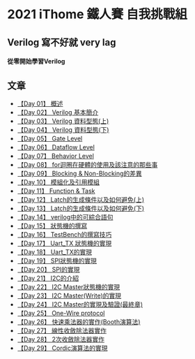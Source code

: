 # 2021 iThome 鐵人賽 自我挑戰組
## Verilog 寫不好就 very lag
#### 從零開始學習Verilog
## 文章 
- [【Day 01】 概述](https://github.com/HUAIJIE0314/verilog-or-very-lag/blob/main/%5BDay01%5D%20%E6%A6%82%E8%BF%B0.md)
- [【Day 02】 Verilog 基本簡介](https://github.com/HUAIJIE0314/verilog-or-very-lag/blob/main/%5BDay02%5D%20Verilog%20%E5%9F%BA%E6%9C%AC%E7%B0%A1%E4%BB%8B.md)
- [【Day 03】 Verilog 資料型態(上)](https://github.com/HUAIJIE0314/verilog-or-very-lag/blob/main/%5BDay03%5D%20Verilog%20%E8%B3%87%E6%96%99%E5%9E%8B%E6%85%8B(%E4%B8%8A).md)
- [【Day 04】 Verilog 資料型態(下)](https://github.com/HUAIJIE0314/verilog-or-very-lag/blob/main/%5BDay04%5D%20Verilog%20%E8%B3%87%E6%96%99%E5%9E%8B%E6%85%8B(%E4%B8%8B).md)
- [【Day 05】 Gate Level](https://github.com/HUAIJIE0314/verilog-or-very-lag/blob/main/%5BDay05%5D%20Gate%20Level.md)
- [【Day 06】 Dataflow Level](https://github.com/HUAIJIE0314/verilog-or-very-lag/blob/main/%5BDay06%5D%20Dataflow%20Level.md)
- [【Day 07】 Behavior Level](https://github.com/HUAIJIE0314/verilog-or-very-lag/blob/main/%5BDay07%5D%20Behavior%20Level.md)
- [【Day 08】 for迴圈在硬體的使用及該注意的那些事](https://github.com/HUAIJIE0314/verilog-or-very-lag/blob/main/%5BDay08%5D%20for%E8%BF%B4%E5%9C%88%E5%9C%A8%E7%A1%AC%E9%AB%94%E7%9A%84%E4%BD%BF%E7%94%A8%E5%8F%8A%E8%A9%B2%E6%B3%A8%E6%84%8F%E7%9A%84%E9%82%A3%E4%BA%9B%E4%BA%8B.md)
- [【Day 09】 Blocking & Non-Blocking的差異](https://github.com/HUAIJIE0314/verilog-or-very-lag/blob/main/%5BDay09%5D%20Blocking%20%26%20Non-Blocking%E7%9A%84%E5%B7%AE%E7%95%B0.md)
- [【Day 10】 模組化及引用模組](https://github.com/HUAIJIE0314/verilog-or-very-lag/blob/main/%5BDay10%5D%20%E6%A8%A1%E7%B5%84%E5%8C%96%E5%8F%8A%E5%BC%95%E7%94%A8%E6%A8%A1%E7%B5%84.md)
- [【Day 11】 Function & Task](https://github.com/HUAIJIE0314/verilog-or-very-lag/blob/main/%5BDay11%5D%20Function%20%26%20Task.md)
- [【Day 12】 Latch的生成條件以及如何避免(上)](https://github.com/HUAIJIE0314/verilog-or-very-lag/blob/main/%5BDay12%5D%20Latch%E7%9A%84%E7%94%9F%E6%88%90%E6%A2%9D%E4%BB%B6%E4%BB%A5%E5%8F%8A%E5%A6%82%E4%BD%95%E9%81%BF%E5%85%8D(%E4%B8%8A).md)
- [【Day 13】 Latch的生成條件以及如何避免(下)](https://github.com/HUAIJIE0314/verilog-or-very-lag/blob/main/%5BDay13%5D%20Latch%E7%9A%84%E7%94%9F%E6%88%90%E6%A2%9D%E4%BB%B6%E4%BB%A5%E5%8F%8A%E5%A6%82%E4%BD%95%E9%81%BF%E5%85%8D(%E4%B8%8B).md)
- [【Day 14】 verilog中的可綜合語句](https://github.com/HUAIJIE0314/verilog-or-very-lag/blob/main/%5BDay14%5D%20verilog%E4%B8%AD%E7%9A%84%E5%8F%AF%E7%B6%9C%E5%90%88%E8%AA%9E%E5%8F%A5.md)
- [【Day 15】 狀態機的撰寫](https://github.com/HUAIJIE0314/verilog-or-very-lag/blob/main/%5BDay15%5D%20%E7%8B%80%E6%85%8B%E6%A9%9F%E7%9A%84%E6%92%B0%E5%AF%AB.md)
- [【Day 16】 TestBench的撰寫技巧](https://github.com/HUAIJIE0314/verilog-or-very-lag/blob/main/%5BDay16%5D%20TestBench%E7%9A%84%E6%92%B0%E5%AF%AB%E6%8A%80%E5%B7%A7.md)
- [【Day 17】 Uart_TX 狀態機的實現](https://github.com/HUAIJIE0314/verilog-or-very-lag/blob/main/%5BDay17%5D%20Uart_TX%20%E7%8B%80%E6%85%8B%E6%A9%9F%E7%9A%84%E5%AF%A6%E7%8F%BE.md)
- [【Day 18】 Uart_TX的實現](https://github.com/HUAIJIE0314/verilog-or-very-lag/blob/main/%5BDay18%5D%20Uart_TX%E7%9A%84%E5%AF%A6%E7%8F%BE.md)
- [【Day 19】 SPI狀態機的實現](https://github.com/HUAIJIE0314/verilog-or-very-lag/blob/main/%5BDay19%5D%20SPI%E7%8B%80%E6%85%8B%E6%A9%9F%E7%9A%84%E5%AF%A6%E7%8F%BE.md)
- [【Day 20】 SPI的實現](https://github.com/HUAIJIE0314/verilog-or-very-lag/blob/main/%5BDay20%5D%20SPI%E7%9A%84%E5%AF%A6%E7%8F%BE.md)
- [【Day 21】 I2C的介紹](https://github.com/HUAIJIE0314/verilog-or-very-lag/blob/main/%5BDay21%5D%20I2C%E7%9A%84%E4%BB%8B%E7%B4%B9.md)
- [【Day 22】 I2C Master狀態機的實現](https://github.com/HUAIJIE0314/verilog-or-very-lag/blob/main/%5BDay22%5D%20I2C%20Master%E7%8B%80%E6%85%8B%E6%A9%9F%E7%9A%84%E5%AF%A6%E7%8F%BE.md)
- [【Day 23】 I2C Master(Write)的實現](https://github.com/HUAIJIE0314/verilog-or-very-lag/blob/main/%5BDay23%5D%20I2C%20Master(Write)%E7%9A%84%E5%AF%A6%E7%8F%BE.md)
- [【Day 24】 I2C Master的實現及驗證(最終章)](https://github.com/HUAIJIE0314/verilog-or-very-lag/blob/main/%5BDay24%5D%20I2C%20Master%E7%9A%84%E5%AF%A6%E7%8F%BE%E5%8F%8A%E9%A9%97%E8%AD%89(%E6%9C%80%E7%B5%82%E7%AB%A0).md)
- [【Day 25】 One-Wire protocol](https://github.com/HUAIJIE0314/verilog-or-very-lag/blob/main/%5BDay25%5D%20One-Wire%20protocol.md)
- [【Day 26】 快速乘法器的實作(Booth演算法)](https://github.com/HUAIJIE0314/verilog-or-very-lag/blob/main/%5BDay26%5D%20%E5%BF%AB%E9%80%9F%E4%B9%98%E6%B3%95%E5%99%A8%E7%9A%84%E5%AF%A6%E4%BD%9C(Booth%E6%BC%94%E7%AE%97%E6%B3%95).md)
- [【Day 27】 線性收斂除法器實作](https://github.com/HUAIJIE0314/verilog-or-very-lag/blob/main/%5BDay27%5D%20%E7%B7%9A%E6%80%A7%E6%94%B6%E6%96%82%E9%99%A4%E6%B3%95%E5%99%A8%E5%AF%A6%E4%BD%9C.md)
- [【Day 28】 2次收斂除法器實作](https://github.com/HUAIJIE0314/verilog-or-very-lag/blob/main/%5BDay28%5D%202%E6%AC%A1%E6%94%B6%E6%96%82%E9%99%A4%E6%B3%95%E5%99%A8%E5%AF%A6%E4%BD%9C.md)
- [【Day 29】 Cordic演算法的實現](https://github.com/HUAIJIE0314/verilog-or-very-lag/blob/main/%5BDay29%5D%20Cordic%E6%BC%94%E7%AE%97%E6%B3%95%E7%9A%84%E5%AF%A6%E7%8F%BE.md)
